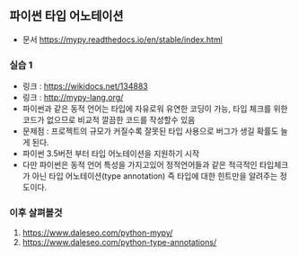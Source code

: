 ## 파이썬 타입 어노테이션

- 문서 https://mypy.readthedocs.io/en/stable/index.html

### 실습 1
- 링크 : https://wikidocs.net/134883
- 링크 : http://mypy-lang.org/
- 파이썬과 같은 동적 언어는 타입에 자유로워 유연한 코딩이 가능, 타입 체크를 위한 코드가 없으므로 비교적 깔끔한 코드를 작성할수 있음
- 문제점 : 프로젝트의 규모가 커질수록 잘못된 타입 사용으로 버그가 생길 확률도 늘게 된다.
- 파이썬 3.5버전 부터 타입 어노테이션을 지원하기 시작
- 다만 파이썬은 동적 언어 특성을 가지고있어 정적언어들과 같은 적극적인 타입체크가 아닌 타입 어노테이션(type annotation) 즉 타입에 대한 힌트만을 알려주는 정도이다.

### 이후 살펴볼것
1. https://www.daleseo.com/python-mypy/
2. https://www.daleseo.com/python-type-annotations/

